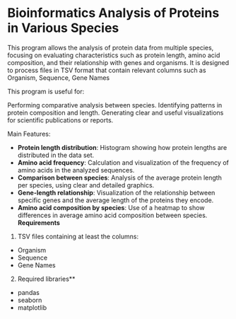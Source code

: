 # Bioinformatics Analysis of Proteins in Various Species

This program allows the analysis of protein data from multiple species, focusing on evaluating characteristics such as protein length, amino acid composition, and their relationship with genes and organisms. It is designed to process files in TSV format that contain relevant columns such as Organism, Sequence, Gene Names

This program is useful for:

Performing comparative analysis between species.
Identifying patterns in protein composition and length.
Generating clear and useful visualizations for scientific publications or reports.

Main Features:
- **Protein length distribution**: Histogram showing how protein lengths are distributed in the data set.
- **Amino acid frequency**: Calculation and visualization of the frequency of amino acids in the analyzed sequences.
- **Comparison between species**: Analysis of the average protein length per species, using clear and detailed graphics.
- **Gene-length relationship**: Visualization of the relationship between specific genes and the average length of the proteins they encode.
- **Amino acid composition by species**: Use of a heatmap to show differences in average amino acid composition between species.
**Requirements**
1) TSV files containing at least the columns:
- Organism
- Sequence
- Gene Names
2) Required libraries**
- pandas
- seaborn
- matplotlib
